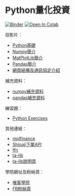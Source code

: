 # Python量化投資

[![Binder](https://mybinder.org/badge_logo.svg)](https://mybinder.org/v2/gh/victorgau/python_investment/master)
[![Open In Colab](https://colab.research.google.com/assets/colab-badge.svg)](https://colab.research.google.com/github/victorgau/python_investment/)

投影片：

* [Python基礎](https://bit.ly/2H0qsc8)
* [Numpy簡介](https://bit.ly/3nU3Rih)
* [MatPlotLib簡介](https://bit.ly/3lOIBbZ)
* [Pandas簡介](https://bit.ly/2H7Klhl)
* [網頁結構及通訊協定介紹](http://bit.ly/36sEEmn)

補充資料：

* [numpy補充資料](numpy補充資料.md)
* [pandas補充資料](pandas補充資料.md)

練習題：

* [Python Exercises](https://github.com/victorgau/python_exercises)

其他連結：

* [mplfinance](https://github.com/matplotlib/mplfinance)
* [Shioaji下單API](https://sinotrade.github.io/)
* [ffn](https://pmorissette.github.io/ffn/)
* [ta-lib](https://github.com/mrjbq7/ta-lib)
* [ta-lib說明頁](http://mrjbq7.github.io/ta-lib/)

學院網址及粉絲頁：

* [唯客學院](https://victorgau.com/)
* [FB粉絲頁](https://www.facebook.com/KHPYAcademy/)
